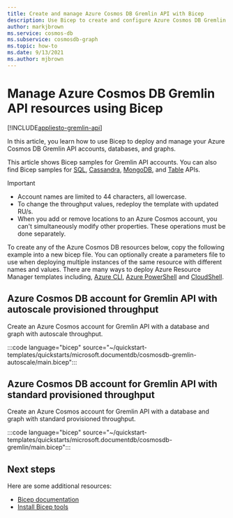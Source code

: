 ```yaml
---
title: Create and manage Azure Cosmos DB Gremlin API with Bicep
description: Use Bicep to create and configure Azure Cosmos DB Gremlin API. 
author: markjbrown
ms.service: cosmos-db
ms.subservice: cosmosdb-graph
ms.topic: how-to
ms.date: 9/13/2021
ms.author: mjbrown
---
```


# Manage Azure Cosmos DB Gremlin API resources using Bicep

[!INCLUDE[appliesto-gremlin-api](../includes/appliesto-gremlin-api.md)]

In this article, you learn how to use Bicep to deploy and manage your Azure Cosmos DB Gremlin API accounts, databases, and graphs.

This article shows Bicep samples for Gremlin API accounts. You can also find Bicep samples for [SQL](../manage-with-bicep.md), [Cassandra](../cassandra/manage-with-bicep.md), [MongoDB](../mongodb/manage-with-bicep.md), and [Table](../table/manage-with-bicep.md) APIs.

> [!IMPORTANT]
>
> * Account names are limited to 44 characters, all lowercase.
> * To change the throughput values, redeploy the template with updated RU/s.
> * When you add or remove locations to an Azure Cosmos account, you can't simultaneously modify other properties. These operations must be done separately.

To create any of the Azure Cosmos DB resources below, copy the following example into a new bicep file. You can optionally create a parameters file to use when deploying multiple instances of the same resource with different names and values. There are many ways to deploy Azure Resource Manager templates including, [Azure CLI](../../azure-resource-manager/bicep/deploy-cli.md), [Azure PowerShell](../../azure-resource-manager/bicep/deploy-powershell.md) and [CloudShell](../../azure-resource-manager/bicep/deploy-cloud-shell.md).

<a id="create-autoscale"></a>

## Azure Cosmos DB account for Gremlin API with autoscale provisioned throughput

Create an Azure Cosmos account for Gremlin API with a database and graph with autoscale throughput.

:::code language="bicep" source="~/quickstart-templates/quickstarts/microsoft.documentdb/cosmosdb-gremlin-autoscale/main.bicep":::

<a id="create-manual"></a>

## Azure Cosmos DB account for Gremlin API with standard provisioned throughput

Create an Azure Cosmos account for Gremlin API with a database and graph with standard provisioned throughput.

:::code language="bicep" source="~/quickstart-templates/quickstarts/microsoft.documentdb/cosmosdb-gremlin/main.bicep":::

## Next steps

Here are some additional resources:

* [Bicep documentation](../../azure-resource-manager/bicep/index.yml)
* [Install Bicep tools](../../azure-resource-manager/bicep/install.md)
